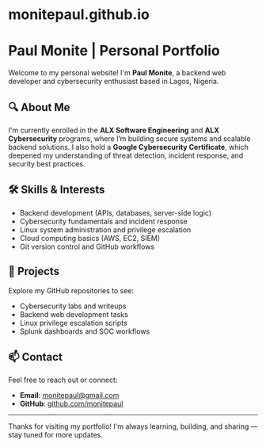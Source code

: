 # monitepaul.github.io
# Paul Monite | Personal Portfolio

Welcome to my personal website! I'm **Paul Monite**, a backend web developer and cybersecurity enthusiast based in Lagos, Nigeria.

## 🔍 About Me

I'm currently enrolled in the **ALX Software Engineering** and **ALX Cybersecurity** programs, where I’m building secure systems and scalable backend solutions. I also hold a **Google Cybersecurity Certificate**, which deepened my understanding of threat detection, incident response, and security best practices.

## 🛠️ Skills & Interests

- Backend development (APIs, databases, server-side logic)
- Cybersecurity fundamentals and incident response
- Linux system administration and privilege escalation
- Cloud computing basics (AWS, EC2, SIEM)
- Git version control and GitHub workflows

## 📁 Projects

Explore my GitHub repositories to see:
- Cybersecurity labs and writeups
- Backend web development tasks
- Linux privilege escalation scripts
- Splunk dashboards and SOC workflows

## 📫 Contact

Feel free to reach out or connect:
- **Email**: [monitepaul@gmail.com](mailto:monitepaul@gmail.com)
- **GitHub**: [github.com/monitepaul](https://github.com/monitepaul)

---

Thanks for visiting my portfolio! I'm always learning, building, and sharing — stay tuned for more updates.
